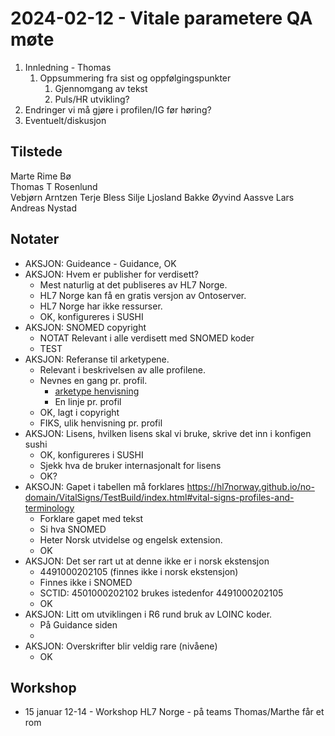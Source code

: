 # 2024-02-12 - Vitale parametere QA møte

1. Innledning - Thomas
   1. Oppsummering fra sist og oppfølgingspunkter  
      1. Gjennomgang av tekst
      2. Puls/HR utvikling?
2. Endringer vi må gjøre i profilen/IG før høring?
3. Eventuelt/diskusjon

## Tilstede

Marte Rime Bø  
Thomas T Rosenlund  
Vebjørn Arntzen
Terje Bless
Silje Ljosland Bakke
Øyvind Aassve
Lars Andreas Nystad

## Notater

* AKSJON: Guideance - Guidance, OK  
* AKSJON: Hvem er publisher for verdisett?  
  * Mest naturlig at det publiseres av HL7 Norge.  
  * HL7 Norge kan få en gratis versjon av Ontoserver.  
  * HL7 Norge har ikke ressurser.  
  * OK, konfigureres i SUSHI  
* AKSJON: SNOMED copyright  
  * NOTAT Relevant i alle verdisett med SNOMED koder  
  * TEST
* AKSJON: Referanse til arketypene.  
  * Relevant i beskrivelsen av alle profilene.
  * Nevnes en gang pr. profil.  
    * [arketype henvisning](https://arketyper.no/ckm/archetypes/1078.36.2165/sharewithcolleague)  
    * En linje pr. profil  
  * OK, lagt i copyright
  * FIKS, ulik henvisning pr. profil
* AKSJON: Lisens, hvilken lisens skal vi bruke, skrive det inn i konfigen sushi
  * OK, konfigureres i SUSHI  
  * Sjekk hva de bruker internasjonalt for lisens  
  * OK?
* AKSOJN: Gapet i tabellen må forklares https://hl7norway.github.io/no-domain/VitalSigns/TestBuild/index.html#vital-signs-profiles-and-terminology  
  * Forklare gapet med tekst  
  * Si hva SNOMED  
  * Heter Norsk utvidelse og engelsk extension.
  * OK  
* AKSJON: Det ser rart ut at denne ikke er i norsk ekstensjon  
  * 4491000202105 (finnes ikke i norsk ekstensjon)  
  * Finnes ikke i SNOMED  
  * SCTID: 4501000202102 brukes istedenfor 4491000202105  
  * OK
* AKSJON: Litt om utviklingen i R6 rund bruk av LOINC koder.  
  * På Guidance siden  
  * 
* AKSJON: Overskrifter blir veldig rare (nivåene)
  * OK  

## Workshop

* 15 januar 12-14 - Workshop HL7 Norge - på teams Thomas/Marthe får et rom
